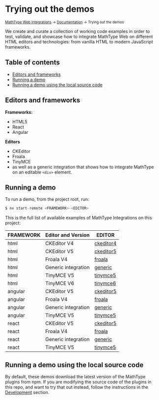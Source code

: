 # Trying out the demos

<small>[MathType Web Integrations](../../README.md) → [Documentation](../README.md) → Trying out the demos</small>

We create and curate a collection of working code examples in order to test, validate, and showcase how to integrate MathType Web on different HTML editors and technologies: from vanilla HTML to modern JavaScript frameworks.

## Table of contents

- [Editors and frameworks](#editors-and-frameworks)
- [Running a demo](#running-a-demo)
- [Running a demo using the local source code](#running-a-demo-using-the-local-source-code)

## Editors and frameworks

**Frameworks:**

- HTML5
- React
- Angular

**Editors**

- CKEditor
- Froala
- TinyMCE
- as well as a generic integration that shows how to integrate MathType on an editable `<div>` element.

## Running a demo

To run a demo, from the project root, run:

```js
$ nx start-remote <FRAMEWORK>-<EDITOR>
```
This is the full list of available examples of MathType Integrations on this project:

| FRAMEWORK | Editor and Version  | EDITOR                                                               |
|-----------|---------------------|--------------------------------------------------------------------|
| html      | CKEditor V4         | [ckeditor4](../../demos/html5/ckeditor4)               |
| html      | CKEditor V5         | [ckeditor5](../../demos/html5/ckeditor5)               |
| html      | Froala V4           | [froala](../../demos/html5/froala)                     |
| html      | Generic integration | [generic](../../demos/html5/generic)                   |
| html      | TinyMCE V5          | [tinymce5](../../demos/html5/tinymce5)                 |
| html      | TinyMCE V6          | [tinymce6](../../demos/html5/tinymce6)                 |
| angular   | CKEditor V5         | [ckeditor5](../../demos/angular/ckeditor5/README.md)   |
| angular   | Froala V4           | [froala](../../demos/angular/froala/README.md)         |
| angular   | Generic integration | [generic](../../demos/angular/generic/README.md)       |
| angular   | TinyMCE V5          | [tinymce5](../../demos/angular/tinymce5/README.md)     |
| react     | CKEditor V5         | [ckeditor5](../../demos/react/ckeditor5/README.md)     |
| react     | Froala V4           | [froala](../../demos/react/froala/README.md)           |
| react     | Generic integration | [generic](../../demos/react/generic/README.md)         |
| react     | TinyMCE V5          | [tinymce5](../../demos/react/tinymce5/README.md)       |


## Running a demo using the local source code

By default, these demos download the latest version of the MathType plugins from npm.
If you are modifying the source code of the plugins in this repo, and want to try that out instead, follow the instructions in the [Development](../development/demos/README.md) section.

